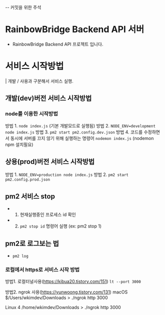 -- 커밋을 위한 주석
# RainbowBridge Backend API 서버
  
- RainbowBridge Backend API 프로젝트 입니다. 


# 서비스 시작방법
| 개발 / 사용과 구분해서 서비스 실행.

## 개발(dev)버전 서비스 시작방법
### node를 이용한 시작방법
방법 1. `node index.js` (기본 개발모드로 실행됨)
방법 2. `NODE_ENV=development node index.js`
방법 3. `pm2 start pm2.config.dev.json`
방법 4. 코드를 수정하면서 동시에 서버를 끄지 않기 위해 실행하는 명령어 `nodemon index.js` (nodemon npm 설치필요)

        
## 상용(prod)버전 서비스 시작방법
방법 1. `NODE_ENV=production node index.js`
방법 2. `pm2 start pm2.config.prod.json`
   

## pm2 서비스 stop
- 1. 현재실행중인 프로세스 id 확인
- 2. `pm2 stop id` 명령어 실행 (ex: pm2 stop 1)


## pm2로 로그보는 법
- `pm2 log`
  
      
### 로컬에서 https로 서비스 시작 방법
방법1. 로컬터널사용(https://kibua20.tistory.com/151) 
`lt --port 3000`

방법2. ngrok 사용(https://yunwoong.tistory.com/131) 
macOS
$/Users/wkimdev/Downloads > ./ngrok http 3000

Linux
4 /home/wkimdev/Downloads > ./ngrok http 3000

